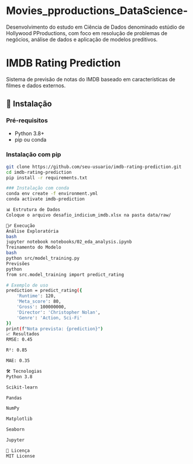 # Movies_pproductions_DataScience-
Desenvolvimento do estudo em Ciência de Dados denominado estúdio de Hollywood PProductions, com foco em resolução de problemas de negócios, análise de dados e aplicação de modelos preditivos.

# IMDB Rating Prediction
Sistema de previsão de notas do IMDB baseado em características de filmes e dados externos.

## 🚀 Instalação

### Pré-requisitos
- Python 3.8+
- pip ou conda

### Instalação com pip
```bash
git clone https://github.com/seu-usuario/imdb-rating-prediction.git
cd imdb-rating-prediction
pip install -r requirements.txt

### Instalação com conda
conda env create -f environment.yml
conda activate imdb-prediction

📊 Estrutura de Dados
Coloque o arquivo desafio_indicium_imdb.xlsx na pasta data/raw/

🏃‍♂️ Execução
Análise Exploratória
bash
jupyter notebook notebooks/02_eda_analysis.ipynb
Treinamento do Modelo
bash
python src/model_training.py
Previsões
python
from src.model_training import predict_rating

# Exemplo de uso
prediction = predict_rating({
    'Runtime': 120,
    'Meta_score': 80,
    'Gross': 100000000,
    'Director': 'Christopher Nolan',
    'Genre': 'Action, Sci-Fi'
})
print(f"Nota prevista: {prediction}")
📈 Resultados
RMSE: 0.45

R²: 0.85

MAE: 0.35

🛠️ Tecnologias
Python 3.8

Scikit-learn

Pandas

NumPy

Matplotlib

Seaborn

Jupyter

📝 Licença
MIT License

